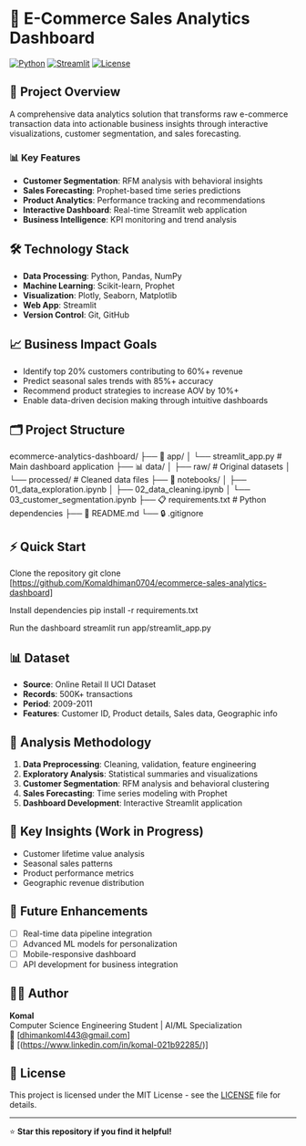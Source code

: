 # 🛒 E-Commerce Sales Analytics Dashboard

[![Python](https://img.shields.io/badge/Python-3.9+-blue.svg)](https://python.org)
[![Streamlit](https://img.shields.io/badge/Streamlit-1.28+-red.svg)](https://streamlit.io)
[![License](https://img.shields.io/badge/License-MIT-green.svg)](LICENSE)

## 🎯 Project Overview

A comprehensive data analytics solution that transforms raw e-commerce transaction data into actionable business insights through interactive visualizations, customer segmentation, and sales forecasting.

### 📊 Key Features
- **Customer Segmentation**: RFM analysis with behavioral insights
- **Sales Forecasting**: Prophet-based time series predictions
- **Product Analytics**: Performance tracking and recommendations
- **Interactive Dashboard**: Real-time Streamlit web application
- **Business Intelligence**: KPI monitoring and trend analysis

## 🛠️ Technology Stack
- **Data Processing**: Python, Pandas, NumPy
- **Machine Learning**: Scikit-learn, Prophet
- **Visualization**: Plotly, Seaborn, Matplotlib
- **Web App**: Streamlit
- **Version Control**: Git, GitHub

## 📈 Business Impact Goals
- Identify top 20% customers contributing to 60%+ revenue
- Predict seasonal sales trends with 85%+ accuracy
- Recommend product strategies to increase AOV by 10%+
- Enable data-driven decision making through intuitive dashboards

## 🗂️ Project Structure
ecommerce-analytics-dashboard/
├── 📱 app/
│   └── streamlit_app.py          # Main dashboard application
├── 📊 data/
│   ├── raw/                      # Original datasets
│   └── processed/                # Cleaned data files
├── 📓 notebooks/
│   ├── 01_data_exploration.ipynb
│   ├── 02_data_cleaning.ipynb
│   └── 03_customer_segmentation.ipynb
├── 📋 requirements.txt           # Python dependencies
├── 📖 README.md
└── 🔒 .gitignore


## ⚡ Quick Start
Clone the repository
git clone [https://github.com/Komaldhiman0704/ecommerce-sales-analytics-dashboard]

Install dependencies
pip install -r requirements.txt

Run the dashboard
streamlit run app/streamlit_app.py

## 📊 Dataset
- **Source**: Online Retail II UCI Dataset
- **Records**: 500K+ transactions
- **Period**: 2009-2011
- **Features**: Customer ID, Product details, Sales data, Geographic info

## 🔬 Analysis Methodology
1. **Data Preprocessing**: Cleaning, validation, feature engineering
2. **Exploratory Analysis**: Statistical summaries and visualizations
3. **Customer Segmentation**: RFM analysis and behavioral clustering
4. **Sales Forecasting**: Time series modeling with Prophet
5. **Dashboard Development**: Interactive Streamlit application

## 📝 Key Insights (Work in Progress)
- Customer lifetime value analysis
- Seasonal sales patterns
- Product performance metrics
- Geographic revenue distribution

## 🚀 Future Enhancements
- [ ] Real-time data pipeline integration
- [ ] Advanced ML models for personalization
- [ ] Mobile-responsive dashboard
- [ ] API development for business integration

## 👨‍💻 Author
**Komal**  
Computer Science Engineering Student | AI/ML Specialization  
📧 [dhimankoml443@gmail.com]  
🔗 [(https://www.linkedin.com/in/komal-021b92285/)]  

## 📄 License
This project is licensed under the MIT License - see the [LICENSE](LICENSE) file for details.

---
⭐ **Star this repository if you find it helpful!**


